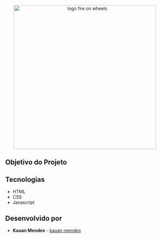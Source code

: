 <p align="center">
    <img 
      src="https://i.imgur.com/TGYUW3s.png"
      alt="logo fire on wheels" 
      width="450" 
      height="456"
    />
</p>


## Objetivo do Projeto


## Tecnologias
- HTML 
- CSS 
- Javascript 


## Desenvolvido por
- **Kauan Mendes** - [kauan-mendes](https://github.com/kauan-mendes)
 
